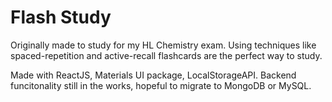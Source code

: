 # Flash Study

Originally made to study for my HL Chemistry exam. Using techniques like spaced-repetition and active-recall flashcards are the perfect way to study.

Made with ReactJS, Materials UI package, LocalStorageAPI. Backend funcitonality still in the works, hopeful to migrate to MongoDB or MySQL.
